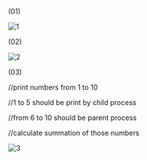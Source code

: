 (01)

![1](https://github.com/user-attachments/assets/bf7da9f9-4083-444a-b1fe-f982582c8dea)

(02)

![2](https://github.com/user-attachments/assets/e5dcdcc2-4281-4df0-913f-ff835715b054)

(03)

//print numbers from 1 to 10

//1 to 5 should be print by child process

//from 6 to 10 should be parent process

//calculate summation of those numbers

![3](https://github.com/user-attachments/assets/d6c5eb6d-aa8f-44d7-b1b6-cc8fe807a4bd)


